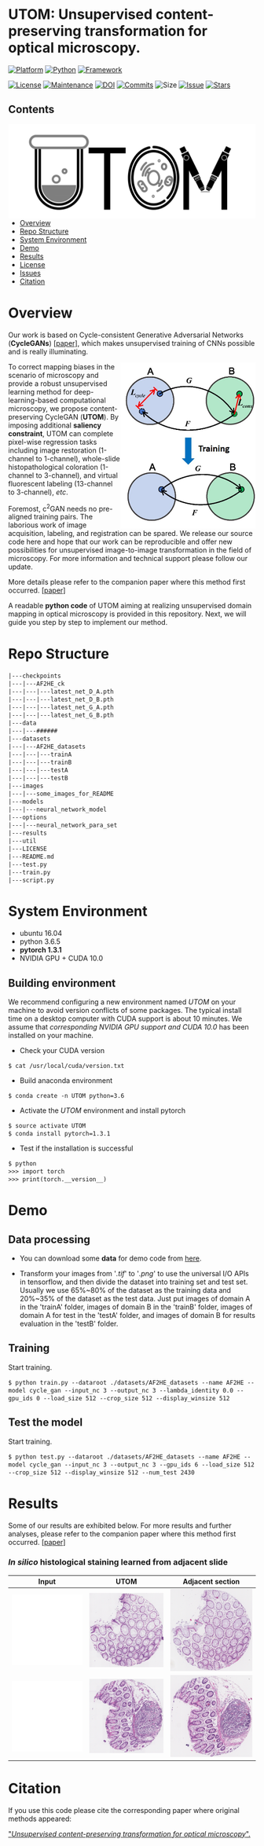 # **UTOM**: Unsupervised content-preserving transformation for optical microscopy.

[![Platform](https://img.shields.io/badge/Platform%20-Ubuntu%2016.04-FF6347)](https://ubuntu.com/)
[![Python](https://img.shields.io/badge/Python-v3.6-blue)](https://www.python.org/)
[![Framework](https://img.shields.io/badge/Framework-Pytorch%201.3.1-orange)](https://pytorch.org/)

[![License](https://img.shields.io/badge/License-GPL--3.0-00CD66)](https://opensource.org/licenses/GPL-3.0)
[![Maintenance](https://img.shields.io/badge/Maintenance-On-blueviolet)](https://github.com/Xinyang-Li/c2GAN/graphs/contributors)
[![DOI](https://img.shields.io/badge/DOI-10.1101%2F848077-green)](https://www.biorxiv.org/content/10.1101/848077v2)
[![Commits](https://img.shields.io/github/commit-activity/m/Xinyang-Li/c2GAN?color=informational)](https://github.com/Xinyang-Li/c2GAN/graphs/commit-activity)
![Size](https://img.shields.io/github/repo-size/Xinyang-Li/c2GAN?color=red)
[![Issue](https://img.shields.io/github/issues/Xinyang-Li/c2GAN)](https://github.com/Xinyang-Li/c2GAN/issues)
[![Stars](https://img.shields.io/github/stars/Xinyang-Li/c2GAN?style=social)](https://img.shields.io/github/stars/Xinyang-Li/c2GAN?style=social)


## Contents

<img src="images/logo4.jpg" width="600" align="right">

- [Overview](#overview)
- [Repo Structure](#repo-structure)
- [System Environment](#system-environment)
- [Demo](#demo)
- [Results](#results)
- [License](./LICENSE)
- [Issues](https://github.com/Xinyang-Li/c2GAN/issues)
- [Citation](#citation)

# Overview

Our work is based on Cycle-consistent Generative Adversarial Networks (**CycleGANs**) [[paper]](http://openaccess.thecvf.com/content_iccv_2017/html/Zhu_Unpaired_Image-To-Image_Translation_ICCV_2017_paper.html), which makes unsupervised training of CNNs possible and is really illuminating.

<img src="images/schematic.jpg" width="275" align="right">

To correct mapping biases in the scenario of microscopy and provide a robust unsupervised learning method for deep-learning-based computational microscopy, we propose content-preserving CycleGAN (**UTOM**). By imposing additional **saliency constraint**, UTOM can complete pixel-wise regression tasks including image restoration (1-channel to 1-channel),  whole-slide histopathological coloration (1-channel to 3-channel), and virtual fluorescent labeling (13-channel to 3-channel), *etc*. 

Foremost, c<sup>2</sup>GAN needs no pre-aligned training pairs. The laborious work of image acquisition, labeling, and registration can be spared. We release our source code here and hope that our work can be reproducible and offer new possibilities for unsupervised image-to-image transformation in the field of microscopy. For more information and technical support please follow our update.

More details please refer to the companion paper where this method first occurred. [[paper]](https://www.biorxiv.org/content/10.1101/848077v1.abstract)

A readable **python code** of UTOM aiming at realizing unsupervised domain mapping in optical microscopy is provided in this repository. Next, we will guide you step by step to implement our method.

# Repo Structure

```
|---checkpoints
|---|---AF2HE_ck
|---|---|---latest_net_D_A.pth
|---|---|---latest_net_D_B.pth
|---|---|---latest_net_G_A.pth
|---|---|---latest_net_G_B.pth
|---data
|---|---######
|---datasets
|---|---AF2HE_datasets
|---|---|---trainA
|---|---|---trainB
|---|---|---testA
|---|---|---testB
|---images
|---|---some_images_for_README
|---models
|---|---neural_network_model
|---options
|---|---neural_network_para_set
|---results
|---util
|---LICENSE
|---README.md
|---test.py
|---train.py
|---script.py
```

# System Environment

* ubuntu 16.04 
* python 3.6.5
* **pytorch 1.3.1** 
* NVIDIA GPU + CUDA 10.0

## Building environment
We recommend configuring a new environment named *UTOM* on your machine to avoid version conflicts of some packages. The typical install time on a desktop computer with CUDA support is about 10 minutes. We assume that *corresponding NVIDIA GPU support and CUDA 10.0* has been installed on your machine.
* Check your CUDA version
```
$ cat /usr/local/cuda/version.txt
```

* Build anaconda environment

```
$ conda create -n UTOM python=3.6
```

* Activate the *UTOM* environment and install pytorch

```
$ source activate UTOM
$ conda install pytorch=1.3.1
```

* Test if the installation is successful

```
$ python
>>> import torch
>>> print(torch.__version__)
```

# Demo

## Data processing

* You can download some **data** for demo code from [here](https://drive.google.com/open?id=1QPlLcTHlU58xo116KB1bd680EoMof_Wn). 

* Transform your images from '*.tif*' to '*.png*' to use the universal I/O APIs in tensorflow, and then divide the dataset into training set and test set. Usually we use 65%~80% of the dataset as the training data and 20%~35% of the dataset as the test data. Just put images of domain A in the 'trainA' folder, images of domain B in the 'trainB' folder, images of domain A for test in the 'testA' folder,  and images of domain B for results evaluation in the 'testB' folder.

## Training

Start training.

```
$ python train.py --dataroot ./datasets/AF2HE_datasets --name AF2HE --model cycle_gan --input_nc 3 --output_nc 3 --lambda_identity 0.0 --gpu_ids 0 --load_size 512 --crop_size 512 --display_winsize 512
```

## Test the model

Start training.

```
$ python test.py --dataroot ./datasets/AF2HE_datasets --name AF2HE --model cycle_gan --input_nc 3 --output_nc 3 --gpu_ids 6 --load_size 512 --crop_size 512 --display_winsize 512 --num_test 2430
```

# Results
Some of our results are exhibited below. For more results and further analyses, please refer to the companion paper where this method first occurred. [[paper]](https://www.biorxiv.org/content/10.1101/848077v1.abstract)
### *In silico* histological staining learned from adjacent slide

|           Input           |           UTOM           |           Adjacent section           |
| :-----------------------: | :-----------------------: | :--------------------: |
| ![bw](images/AF_12.png) | ![bw](images/AF_12_HE_pre.png) | ![bw](images/AF_12_HE_ref.png) |
| ![bw](images/AF_8.png) | ![bw](images/AF_8_HE_pre.png) | ![bw](images/AF_8_HE_ref.png) |


# Citation

If you use this code please cite the corresponding paper where original methods appeared: 

["*Unsupervised content-preserving transformation for optical microscopy*".](https://www.biorxiv.org/content/10.1101/848077v1.abstract)

